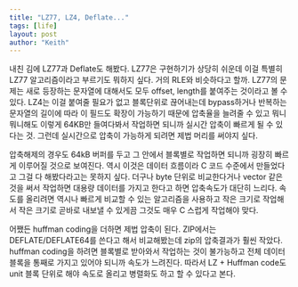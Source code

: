 ```yaml
---
title: "LZ77, LZ4, Deflate..."
tags: [life]
layout: post
author: "Keith"
---
```


내친 김에 LZ77과 Deflate도 해봤다. LZ77은 구현하기가 상당히 쉬운데 이걸 특별히 LZ77 알고리즘이라고 부르기도 뭐하지 싶다. 거의 RLE와 비슷하다고 할까. LZ77의 문제는 새로 등장하는 문자열에 대해서도 모두 offset, length를 붙여주는 것이라고 볼 수 있다. LZ4는 이걸 붙여줄 필요가 없고 블록단위로 끊어내는데 bypass하거나 반복하는 문자열의 길이에 따라 이 필드도 확장이 가능하기 때문에 압축율을 늘려줄 수 있고 뭐니뭐니해도 이렇게 64KB만 들여다봐서 작업하면 되니까 실시간 압축이 빠르게 될 수 있다는 것. 그런데 실시간으로 압축이 가능하게 되려면 제법 머리를 써야지 싶다. 

압축해제의 경우도 64kB 버퍼를 두고 그 안에서 블록별로 작업하면 되니까 굉장히 빠르게 이루어질 것으로 보여진다. 역시 이것은 데이터 흐름이라 C 코드 수준에서 만들었다고 그걸 다 해봤다라고는 못하지 싶다. 더구나 byte 단위로 비교한다거나 vector 같은 것을 써서 작업하면 대용량 데이터를 가지고 한다고 하면 압축속도가 대단히 느리다. 속도를 올리려면 역시나 빠르게 비교할 수 있는 알고리즘을 사용하고 작은 크기로 작업해서 작은 크기로 곧바로 내보낼 수 있게끔 그것도 매우 C 스럽게 작업해야 맞다.

어쨌든 huffman coding을 더하면 제법 압축이 된다. ZIP에서는 DEFLATE/DEFLATE64를 쓴다고 해서 비교해봤는데 zip의 압축결과가 훨씬 작았다. huffman coding을 하려면 블록별로 받아와서 작업하는 것이 불가능하고 전체 데이터 블록을 통째로 가지고 있어야 되니까 속도가 느려진다. 따라서 LZ + Huffman code도 unit 블록 단위로 해야 속도로 올리고 병렬화도 하고 할 수 있다고 본다. 


